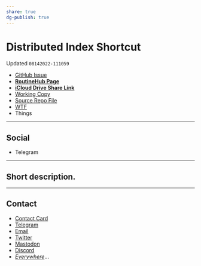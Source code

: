 ```yaml
---
share: true
dg-publish: true
---
```

# Distributed Index Shortcut
Updated `08142022-111059`

- [GitHub Issue](https://github.com/extratone/i/issues/223)
- [**RoutineHub Page**](https://routinehub.co/shortcut/)
- [**iCloud Drive Share Link**](https://www.icloud.com/shortcuts/0ca7af906a6c4ea398ed154cb7102d3f)
- [Working Copy](working-copy://open?repo=i&path=shortcuts&mode=content)
- [Source Repo File](https://github.com/extratone/i/blob/main/shortcuts/.shortcut)
- [WTF](https://davidblue.wtf/drafts/3D2C0156-F85B-49C4-89EC-8339125CEB60.html)
- Things

---

## Social

- Telegram

---

## Short description.



---

## Contact

- [Contact Card](https://davidblue.wtf/db.vcf)
- [Telegram](https://t.me/extratone)
- [Email](mailto:davidblue@extratone.com) 
- [Twitter](https://twitter.com/NeoYokel)
- [Mastodon](https://mastodon.social/@DavidBlue)
- [Discord](https://discord.gg/0b9KQUKP858b0iZF)
- [*Everywhere*](https://raindrop.io/davidblue/social-directory-21059174)...